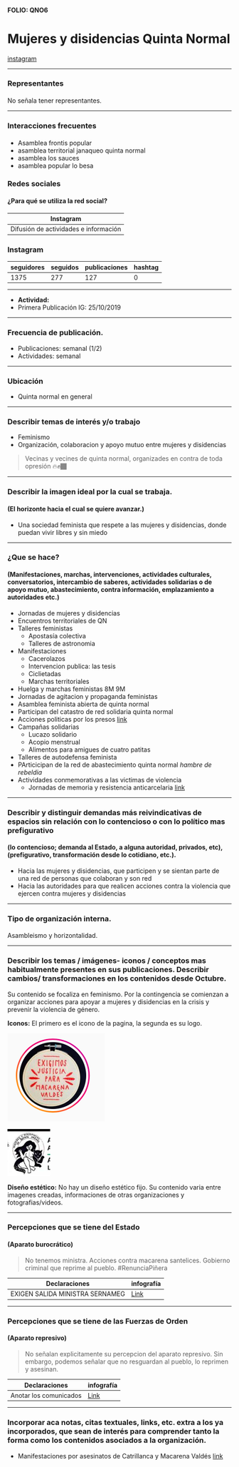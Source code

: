 #### FOLIO: QNO6
# Mujeres y disidencias Quinta Normal

[instagram](https://www.instagram.com/asambleamujeresydisidencias.qn/)

---

### Representantes
#### 
No señala tener representantes.

---
### Interacciones frecuentes
#### 
* Asamblea frontis popular
* asamblea territorial janaqueo quinta normal
* asamblea los sauces
* asamblea popular lo besa

### Redes sociales
#### ¿Para qué se utiliza la red social?
| Instagram |
|---|
|Difusión de actividades e información|

### **Instagram**
| seguidores | seguidos | publicaciones | hashtag 
|---|---|---|---|
|1375|277|127| 0

---

* **Actividad:**   
* Primera Publicación IG: 25/10/2019

---
### Frecuencia de publicación.
* Publicaciones: semanal (1/2)
* Actividades: semanal

---
### Ubicación
* Quinta normal en general

---
### Describir temas de interés y/o trabajo
* Feminismo
* Organización, colaboracion y apoyo mutuo entre mujeres y disidencias
> Vecinas y vecines de quinta normal, organizades en contra de toda opresión 🔥✊🏾

---
### Describir la imagen ideal por la cual se trabaja.
#### (El horizonte hacia el cual se quiere avanzar.)
* Una sociedad feminista que respete a las mujeres y disidencias, donde puedan vivir libres y sin miedo

---
### ¿Que se hace?
#### (Manifestaciones, marchas, intervenciones, actividades culturales, conversatorios, intercambio de saberes, actividades solidarias o de apoyo mutuo, abastecimiento, contra información, emplazamiento a autoridades etc.)
* Jornadas de mujeres y disidencias
* Encuentros territoriales de QN
* Talleres feministas
    * Apostasía colectiva
    * Talleres de astronomia
* Manifestaciones
    * Cacerolazos
    * Intervencion publica: las tesis
    * Ciclietadas
    * Marchas territoriales
* Huelga y marchas feministas 8M 9M
* Jornadas de agitacion y propaganda feministas
* Asamblea feminista abierta de quinta normal
* Participan del catastro de red solidaria quinta normal
* Acciones politicas por los presos [link](https://www.instagram.com/p/B-0h6CyJyo2/)
* Campañas solidarias
    * Lucazo solidario
    * Acopio menstrual
    * Alimentos para amigues de cuatro patitas
* Talleres de autodefensa feminista
* PArticicipan de la red de abastecimiento quinta normal *hambre de rebeldia*
* Actividades conmemorativas a las victimas de violencia
    * Jornadas de memoria y resistencia anticarcelaria [link](https://www.instagram.com/p/CIV2CHvJ-jc/)


---
### Describir y distinguir demandas más reivindicativas de espacios sin relación con lo contencioso o con lo político mas prefigurativo
#### (lo contencioso; demanda al Estado, a alguna autoridad, privados, etc), (prefigurativo, transformación desde lo cotidiano, etc.).
* Hacia las mujeres y disidencias, que participen y se sientan parte de una red de personas que colaboran y son red
* Hacia las autoridades para que realicen acciones contra la violencia que ejercen contra mujeres y disidencias

---
### Tipo de organización interna.
#### 
Asambleismo y horizontalidad. 

---
### Describir los temas / imágenes- iconos / conceptos mas habitualmente presentes en sus publicaciones. Describir cambios/ transformaciones en los contenidos desde Octubre.
Su contenido se focaliza en feminismo. Por la contingencia se comienzan a organizar acciones para apoyar a mujeres y disidencias en la crisis y prevenir la violencia de género.

**Iconos:**
El primero es el icono de la pagina, la segunda es su logo.

![imagen](imagen1qno6.png)

![imagen](imagen2qno6.png)

**Diseño estético:**
No hay un diseño estético fijo. Su contenido varia entre imagenes creadas, informaciones de otras organizaciones y fotografias/videos.

---
### Percepciones que se tiene del Estado
#### (Aparato burocrático)
> No tenemos ministra. Acciones contra macarena santelices. Gobierno criminal que reprime al pueblo. #RenunciaPiñera

| Declaraciones | infografía | 
|---|---|
|EXIGEN SALIDA MINISTRA SERNAMEG | [Link](https://www.instagram.com/p/B_4zs0nJsD1/) |

---
### Percepciones que se tiene de las Fuerzas de Orden
#### (Aparato represivo)
> No señalan explicitamente su percepcion del aparato represivo. Sin embargo, podemos señalar que no resguardan al pueblo, lo reprimen y asesinan.

| Declaraciones | infografía | 
|---|---|
|Anotar los comunicados | [Link]() |


---
### Incorporar aca notas, citas textuales, links, etc. extra a los ya incorporados, que sean de interés para comprender tanto la forma como los contenidos asociados a la organización.
* Manifestaciones por asesinatos de Catrillanca y Macarena Valdés [link](https://www.instagram.com/p/CENl8ezpoBK/)